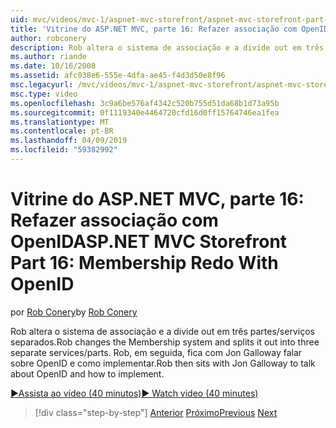 ```yaml
---
uid: mvc/videos/mvc-1/aspnet-mvc-storefront/aspnet-mvc-storefront-part-16-membership-redo-with-openid
title: 'Vitrine do ASP.NET MVC, parte 16: Refazer associação com OpenID | Microsoft Docs'
author: robconery
description: Rob altera o sistema de associação e a divide out em três partes/serviços separados. Rob, em seguida, fica com Jon Galloway falar sobre OpenID e como enhas simples...
ms.author: riande
ms.date: 10/16/2008
ms.assetid: afc038e6-555e-4dfa-ae45-f4d3d50e8f96
msc.legacyurl: /mvc/videos/mvc-1/aspnet-mvc-storefront/aspnet-mvc-storefront-part-16-membership-redo-with-openid
msc.type: video
ms.openlocfilehash: 3c9a6be576af4342c520b755d51da68b1d73a95b
ms.sourcegitcommit: 0f1119340e4464720cfd16d0ff15764746ea1fea
ms.translationtype: MT
ms.contentlocale: pt-BR
ms.lasthandoff: 04/09/2019
ms.locfileid: "59382992"
---
```

# <a name="aspnet-mvc-storefront-part-16-membership-redo-with-openid"></a><span data-ttu-id="b4587-104">Vitrine do ASP.NET MVC, parte 16: Refazer associação com OpenID</span><span class="sxs-lookup"><span data-stu-id="b4587-104">ASP.NET MVC Storefront Part 16: Membership Redo With OpenID</span></span>

<span data-ttu-id="b4587-105">por [Rob Conery](https://github.com/robconery)</span><span class="sxs-lookup"><span data-stu-id="b4587-105">by [Rob Conery](https://github.com/robconery)</span></span>

<span data-ttu-id="b4587-106">Rob altera o sistema de associação e a divide out em três partes/serviços separados.</span><span class="sxs-lookup"><span data-stu-id="b4587-106">Rob changes the Membership system and splits it out into three separate services/parts.</span></span> <span data-ttu-id="b4587-107">Rob, em seguida, fica com Jon Galloway falar sobre OpenID e como implementar.</span><span class="sxs-lookup"><span data-stu-id="b4587-107">Rob then sits with Jon Galloway to talk about OpenID and how to implement.</span></span>

[<span data-ttu-id="b4587-108">&#9654;Assista ao vídeo (40 minutos)</span><span class="sxs-lookup"><span data-stu-id="b4587-108">&#9654; Watch video (40 minutes)</span></span>](https://channel9.msdn.com/Blogs/ASP-NET-Site-Videos/aspnet-mvc-storefront-part-16-membership-redo-with-openid)

> [!div class="step-by-step"]
> <span data-ttu-id="b4587-109">[Anterior](aspnet-mvc-storefront-part-15-public-code-review.md)
> [Próximo](aspnet-mvc-storefront-part-17-checkout-with-jeff-atwood.md)</span><span class="sxs-lookup"><span data-stu-id="b4587-109">[Previous](aspnet-mvc-storefront-part-15-public-code-review.md)
[Next](aspnet-mvc-storefront-part-17-checkout-with-jeff-atwood.md)</span></span>
